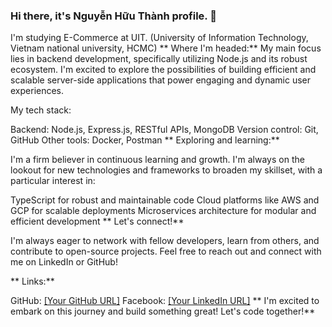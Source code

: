 ### Hi there, it's Nguyễn Hữu Thành profile.  👋
I'm studying E-Commerce at UIT. (University of Information Technology, Vietnam national university, HCMC)
** Where I'm headed:**
My main focus lies in backend development, specifically utilizing Node.js and its robust ecosystem. I'm excited to explore the possibilities of building efficient and scalable server-side applications that power engaging and dynamic user experiences.

My tech stack:

Backend: Node.js, Express.js, RESTful APIs, MongoDB
Version control: Git, GitHub
Other tools: Docker, Postman
** Exploring and learning:**

I'm a firm believer in continuous learning and growth. I'm always on the lookout for new technologies and frameworks to broaden my skillset, with a particular interest in:

TypeScript for robust and maintainable code
Cloud platforms like AWS and GCP for scalable deployments
Microservices architecture for modular and efficient development
** Let's connect!**

I'm always eager to network with fellow developers, learn from others, and contribute to open-source projects. Feel free to reach out and connect with me on LinkedIn or GitHub!

** Links:**


GitHub: [[Your GitHub URL]](https://github.com/PipooPenguin)
Facebook: [[Your LinkedIn URL]](https://www.facebook.com/profile.php?id=100008663411324)
** I'm excited to embark on this journey and build something great! Let's code together!**
<!--
**PipooPenguin/PipooPenguin** is a ✨ _special_ ✨ repository because its `README.md` (this file) appears on your GitHub profile.

Here are some ideas to get you started:

- 🔭 I’m currently working on ...
- 🌱 I’m currently learning ...
- 👯 I’m looking to collaborate on ...
- 🤔 I’m looking for help with ...
- 💬 Ask me about ...
- 📫 How to reach me: ...
- 😄 Pronouns: ...
- ⚡ Fun fact: ...
-->
